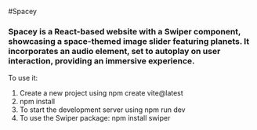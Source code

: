 #Spacey
<h3>Spacey is a React-based website with a Swiper component, showcasing a space-themed image slider featuring planets. It incorporates an audio element, set to autoplay on user interaction, providing an immersive experience.</h3>

To use it:
 1. Create a new project using npm create vite@latest
 2. npm install
 3. To start the development server using npm run dev
 4. To use the Swiper package: npm install swiper
